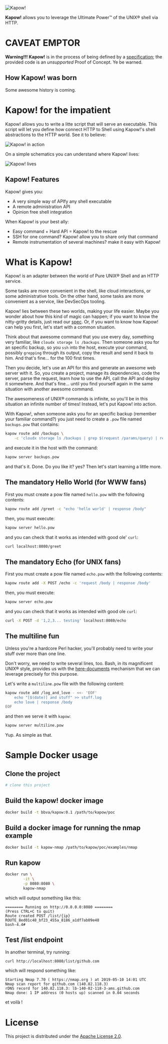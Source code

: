 ![Kapow!](https://trello-attachments.s3.amazonaws.com/5c6edee98297dc18aa4e2b63/960x720/ff8d28fc24af11e3295afa5a9665bdc0/kapow-1601675_960_720.png)

**Kapow!** allows you to leverage the Ultimate Power™ of the UNIX® shell via HTTP.


# CAVEAT EMPTOR

**Warning!!! Kapow!** is in the process of being defined by a
[specification](/spec/); the provided code is an *unsupported* Proof of Concept.
Ye be warned.


## How Kapow! was born

Some awesome history is coming.


# Kapow! for the impatient
Kapow! allows you to write a litte script that will serve an executable.
This script will let you define how connect HTTP to Shell using Kapow!'s shell
abstractions to the HTTP world. See it to believe:

![Kapow! in action](https://trello-attachments.s3.amazonaws.com/5c824318411d973812cbef67/5ca1af818bc9b53e31696de3/b5e2554ff02fd9dba5ed2cec5c5d41e1/hello_kapow.gif)

On a simple schematics you can understand where Kapow! lives:

![Kapow! lives](https://trello-attachments.s3.amazonaws.com/5c824318411d973812cbef67/5ca1af818bc9b53e31696de3/784a183fba3f24872dd97ee28e765922/Kapow!.png)


## Kapow! Features

Kapow! gives you:

 * A very simple way of APIfy any shell executable
 * A remote administration API
 * Opinion free shell integration

When Kapow! is your best ally:

 * Easy command + Hard API = Kapow! to the rescue
 * SSH for one command? Kapow! allow you to share only that command
 * Remote instrumentation of several machines? make it easy with Kapow!


# What is Kapow!

Kapow! is an adapter between the world of Pure UNIX® Shell and an HTTP service.

Some tasks are more convenient in the shell, like cloud interactions, or some
administrative tools.  On the other hand, some tasks are more convenient as a
service, like DevSecOps tooling.

Kapow! lies between these two worlds, making your life easier.  Maybe you wonder
about how this kind of magic can happen; if you want to know the nitty-gritty
details, just read our [spec](/spec/).  Or, if you want to know how Kapow! can
help you first, let's start with a common situation.

Think about that awesome command that you use every day, something very
familiar, like `cloudx storage ls /backups`.  Then someone asks you for an
specific backup, so you `ssh` into the host, execute your command, possibly
`grepping` through its output, copy the result and send it back to him. 
And that's fine... for the 100 first times.

Then you decide, let's use an API for this and generate an awesome web server
with it.  So, you create a project, manage its dependencies, code the server,
parse the request, learn how to use the API, call the API and deploy it
somewhere.  And that's fine... until you find yourself again in the same
situation with another awesome command.

The awesomeness of UNIX® commands is infinite, so you'll be in this situation
an infinite number of times!  Instead, let's put Kapow! into action.

With Kapow!, when someone asks you for an specific backup (remember your
familiar command?) you just need to create a `.pow` file named `backups.pow`
that contains:

```bash
kapow route add /backups \
    -c 'cloudx storage ls /backups | grep $(request /params/query) | response /body'
```

and execute it in the host with the command:
```bash
kapow server backups.pow
```

and that's it.  Done.  Do you like it? yes?  Then let's start learning a little
more.


## The mandatory Hello World (for WWW fans)

First you must create a pow file named `hello.pow` with the following contents:

```bash
kapow route add /greet -c "echo 'hello world' | response /body"
```

then, you must execute:

```bash
kapow server hello.pow
```

and you can check that it works as intended with good ole' `curl`:

```bash
curl localhost:8080/greet
```


## The mandatory Echo (for UNIX fans)

First you must create a pow file named `echo.pow` with the following contents:

```bash
kapow route add -X POST /echo -c 'request /body | response /body'
```

then, you must execute:

```bash
kapow server echo.pow
```

and you can check that it works as intended with good ole `curl`:

```bash
curl -X POST -d '1,2,3... testing' localhost:8080/echo
```


## The multiline fun

Unless you're a hardcore Perl hacker, you'll probably need to write your stuff
over more than one line.

Don't worry, we need to write several lines, too. Bash, in its magnificent
UNIX® style, provides us with the
[here-documents](https://www.gnu.org/software/bash/manual/bash.html#Here-Documents)
mechanism that we can leverage precisely for this purpose.

Let's write a `multiline.pow` file with the following content:

```bash
kapow route add /log_and_love - <<- 'EOF'
	echo "[$(date)] and stuff" >> stuff.log
	echo love | response /body
EOF
```

and then we serve it with `kapow`:

```bash
kapow server multiline.pow
```

Yup.  As simple as that.


# Sample Docker usage

## Clone the project

```bash
# clone this project
```


## Build the kapow! docker image

```bash
docker build -t bbva/kapow:0.1 /path/to/kapow/poc
```

## Build a docker image for running the nmap example
```bash
docker build -t kapow-nmap /path/to/kapow/poc/examples/nmap
```

## Run kapow
```bash
docker run \
        -it \
        -p 8080:8080 \
        kapow-nmap
```
which will output something like this:
```
======== Running on http://0.0.0.0:8080 ========
(Press CTRL+C to quit)
Route created POST /list/{ip}
ROUTE_8ed01c48_bf23_455a_8186_a1df7ab09e48
bash-4.4#
```


## Test /list endpoint
In another terminal, try running:
```bash
curl http://localhost:8080/list/github.com
```
which will respond something like:
```
Starting Nmap 7.70 ( https://nmap.org ) at 2019-05-10 14:01 UTC
Nmap scan report for github.com (140.82.118.3)
rDNS record for 140.82.118.3: lb-140-82-118-3-ams.github.com
Nmap done: 1 IP address (0 hosts up) scanned in 0.04 seconds

```
et voilà !

# License

This project is distributed under the [Apache License 2.0](/LICENSE).
